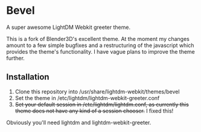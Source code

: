 Bevel
=====

A super awesome LightDM Webkit greeter theme.

This is a fork of Blender3D's excellent theme. At the moment my changes amount
to a few simple bugfixes and a restructuring of the javascript which provides
the theme's functionality. I have vague plans to improve the theme further.

Installation
------------

1. Clone this repository into /usr/share/lightdm-webkit/themes/bevel
2. Set the theme in /etc/lightdm/lightdm-webkit-greeter.conf
3. ~~Set your default session in /etc/lightdm/lightdm.conf, as currently this
   theme does not have any kind of a session chooser.~~ I fixed this!

Obviously you'll need lightdm and lightdm-webkit-greeter.
